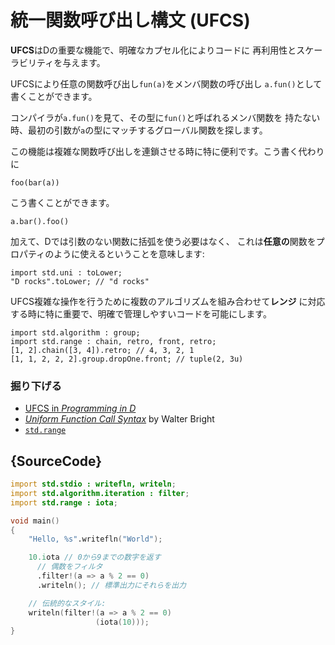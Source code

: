 # 統一関数呼び出し構文 (UFCS)

**UFCS**はDの重要な機能で、明確なカプセル化によりコードに
再利用性とスケーラビリティを与えます。

UFCSにより任意の関数呼び出し`fun(a)`をメンバ関数の呼び出し
`a.fun()`として書くことができます。

コンパイラが`a.fun()`を見て、その型に`fun()`と呼ばれるメンバ関数を
持たない時、最初の引数が`a`の型にマッチするグローバル関数を探します。

この機能は複雑な関数呼び出しを連鎖させる時に特に便利です。こう書く代わりに

    foo(bar(a))

こう書くことができます。

    a.bar().foo()

加えて、Dでは引数のない関数に括弧を使う必要はなく、
これは**任意の**関数をプロパティのように使えるということを意味します:

    import std.uni : toLower;
    "D rocks".toLower; // "d rocks"

UFCS複雑な操作を行うために複数のアルゴリズムを組み合わせて**レンジ**
に対応する時に特に重要で、明確で管理しやすいコードを可能にします。

    import std.algorithm : group;
    import std.range : chain, retro, front, retro;
    [1, 2].chain([3, 4]).retro; // 4, 3, 2, 1
    [1, 1, 2, 2, 2].group.dropOne.front; // tuple(2, 3u)

### 掘り下げる

- [UFCS in _Programming in D_](http://ddili.org/ders/d.en/ufcs.html)
- [_Uniform Function Call Syntax_](http://www.drdobbs.com/cpp/uniform-function-call-syntax/232700394) by Walter Bright
- [`std.range`](http://dlang.org/phobos/std_range.html)

## {SourceCode}

```d
import std.stdio : writefln, writeln;
import std.algorithm.iteration : filter;
import std.range : iota;

void main()
{
    "Hello, %s".writefln("World");

    10.iota // 0から9までの数字を返す
      // 偶数をフィルタ
      .filter!(a => a % 2 == 0)
      .writeln(); // 標準出力にそれらを出力

    // 伝統的なスタイル:
    writeln(filter!(a => a % 2 == 0)
    			   (iota(10)));
}
```
